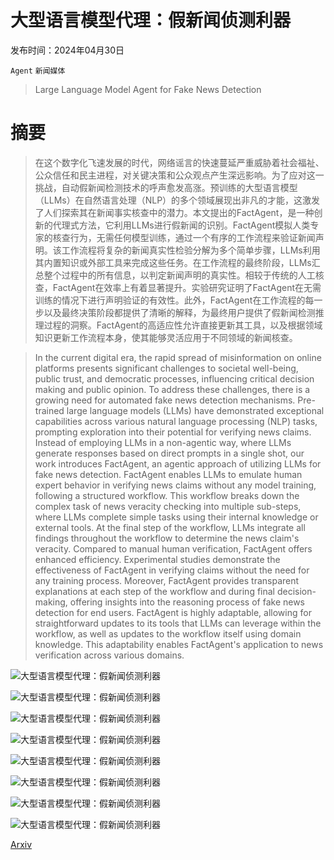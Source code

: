 # 大型语言模型代理：假新闻侦测利器

发布时间：2024年04月30日

`Agent` `新闻媒体`

> Large Language Model Agent for Fake News Detection

# 摘要

> 在这个数字化飞速发展的时代，网络谣言的快速蔓延严重威胁着社会福祉、公众信任和民主进程，对关键决策和公众观点产生深远影响。为了应对这一挑战，自动假新闻检测技术的呼声愈发高涨。预训练的大型语言模型（LLMs）在自然语言处理（NLP）的多个领域展现出非凡的才能，这激发了人们探索其在新闻事实核查中的潜力。本文提出的FactAgent，是一种创新的代理式方法，它利用LLMs进行假新闻的识别。FactAgent模拟人类专家的核查行为，无需任何模型训练，通过一个有序的工作流程来验证新闻声明。该工作流程将复杂的新闻真实性检验分解为多个简单步骤，LLMs利用其内置知识或外部工具来完成这些任务。在工作流程的最终阶段，LLMs汇总整个过程中的所有信息，以判定新闻声明的真实性。相较于传统的人工核查，FactAgent在效率上有着显著提升。实验研究证明了FactAgent在无需训练的情况下进行声明验证的有效性。此外，FactAgent在工作流程的每一步以及最终决策阶段都提供了清晰的解释，为最终用户提供了假新闻检测推理过程的洞察。FactAgent的高适应性允许直接更新其工具，以及根据领域知识更新工作流程本身，使其能够灵活应用于不同领域的新闻核查。

> In the current digital era, the rapid spread of misinformation on online platforms presents significant challenges to societal well-being, public trust, and democratic processes, influencing critical decision making and public opinion. To address these challenges, there is a growing need for automated fake news detection mechanisms. Pre-trained large language models (LLMs) have demonstrated exceptional capabilities across various natural language processing (NLP) tasks, prompting exploration into their potential for verifying news claims. Instead of employing LLMs in a non-agentic way, where LLMs generate responses based on direct prompts in a single shot, our work introduces FactAgent, an agentic approach of utilizing LLMs for fake news detection. FactAgent enables LLMs to emulate human expert behavior in verifying news claims without any model training, following a structured workflow. This workflow breaks down the complex task of news veracity checking into multiple sub-steps, where LLMs complete simple tasks using their internal knowledge or external tools. At the final step of the workflow, LLMs integrate all findings throughout the workflow to determine the news claim's veracity. Compared to manual human verification, FactAgent offers enhanced efficiency. Experimental studies demonstrate the effectiveness of FactAgent in verifying claims without the need for any training process. Moreover, FactAgent provides transparent explanations at each step of the workflow and during final decision-making, offering insights into the reasoning process of fake news detection for end users. FactAgent is highly adaptable, allowing for straightforward updates to its tools that LLMs can leverage within the workflow, as well as updates to the workflow itself using domain knowledge. This adaptability enables FactAgent's application to news verification across various domains.

![大型语言模型代理：假新闻侦测利器](../../../paper_images/2405.01593/workflow2.png)

![大型语言模型代理：假新闻侦测利器](../../../paper_images/2405.01593/instruction.png)

![大型语言模型代理：假新闻侦测利器](../../../paper_images/2405.01593/expert_vs_self.png)

![大型语言模型代理：假新闻侦测利器](../../../paper_images/2405.01593/tool_usage.png)

![大型语言模型代理：假新闻侦测利器](../../../paper_images/2405.01593/Standing.png)

![大型语言模型代理：假新闻侦测利器](../../../paper_images/2405.01593/search.png)

![大型语言模型代理：假新闻侦测利器](../../../paper_images/2405.01593/majority_vote.png)

![大型语言模型代理：假新闻侦测利器](../../../paper_images/2405.01593/case.png)

[Arxiv](https://arxiv.org/abs/2405.01593)